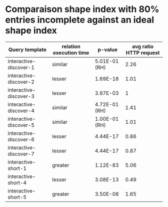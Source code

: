     
# Comparaison shape index with 80% entries incomplete against an ideal shape index
    
| Query template         | relation execution time   | p-value       |   avg ratio HTTP request |
|------------------------|---------------------------|---------------|--------------------------|
| interactive-discover-1 | similar                   | 5.01E-01 (RH) |                     2.26 |
| interactive-discover-2 | lesser                    | 1.69E-18      |                     1.01 |
| interactive-discover-3 | lesser                    | 3.97E-03      |                     1    |
| interactive-discover-4 | similar                   | 4.72E-01 (RH) |                     1.41 |
| interactive-discover-5 | similar                   | 1.00E-01 (RH) |                     1.01 |
| interactive-discover-6 | lesser                    | 4.44E-17      |                     0.86 |
| interactive-discover-7 | lesser                    | 4.44E-17      |                     0.87 |
| interactive-short-1    | greater                   | 1.12E-83      |                     5.06 |
| interactive-short-4    | lesser                    | 3.08E-13      |                     0.49 |
| interactive-short-5    | greater                   | 3.50E-08      |                     1.65 |

